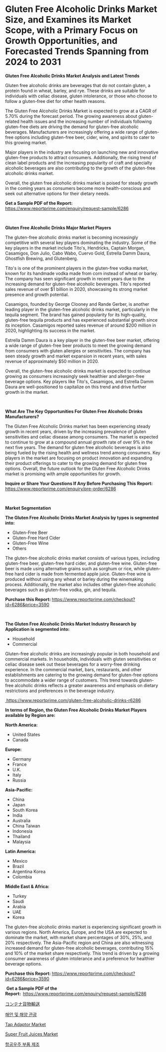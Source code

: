 <p><h1>Gluten Free Alcoholic Drinks Market Size, and Examines its Market Scope, with a Primary Focus on Growth Opportunities, and Forecasted Trends Spanning from 2024 to 2031</h1></p><p><strong>Gluten Free Alcoholic Drinks Market Analysis and Latest Trends</strong></p>
<p><p>Gluten free alcoholic drinks are beverages that do not contain gluten, a protein found in wheat, barley, and rye. These drinks are suitable for individuals with celiac disease, gluten intolerance, or those who choose to follow a gluten-free diet for other health reasons.</p><p>The Gluten Free Alcoholic Drinks Market is expected to grow at a CAGR of 5.70% during the forecast period. The growing awareness about gluten-related health issues and the increasing number of individuals following gluten-free diets are driving the demand for gluten-free alcoholic beverages. Manufacturers are increasingly offering a wide range of gluten-free options including gluten-free beer, cider, wine, and spirits to cater to this growing market.</p><p>Major players in the industry are focusing on launching new and innovative gluten-free products to attract consumers. Additionally, the rising trend of clean label products and the increasing popularity of craft and specialty alcoholic beverages are also contributing to the growth of the gluten-free alcoholic drinks market.</p><p>Overall, the gluten free alcoholic drinks market is poised for steady growth in the coming years as consumers become more health-conscious and seek out alternative options for their dietary needs.</p></p>
<p><strong>Get a Sample PDF of the Report:&nbsp;</strong> <a href="https://www.reportprime.com/enquiry/request-sample/6286">https://www.reportprime.com/enquiry/request-sample/6286</a></p>
<p>&nbsp;</p>
<p><strong>Gluten Free Alcoholic Drinks Major Market Players</strong></p>
<p><p>The gluten-free alcoholic drinks market is becoming increasingly competitive with several key players dominating the industry. Some of the key players in the market include Tito's, Hendricks, Captain Morgan, Casamigos, Don Julio, Cabo Wabo, Cuervo Gold, Estrella Damm Daura, Ghostfish Brewing, and Glutenberg.</p><p>Tito's is one of the prominent players in the gluten-free vodka market, known for its handmade vodka made from corn instead of wheat or barley. The company has seen significant growth in recent years due to the increasing demand for gluten-free alcoholic beverages. Tito's reported sales revenue of over $1 billion in 2020, showcasing its strong market presence and growth potential.</p><p>Casamigos, founded by George Clooney and Rande Gerber, is another leading player in the gluten-free alcoholic drinks market, particularly in the tequila segment. The brand has gained popularity for its high-quality, gluten-free tequila products and has experienced substantial growth since its inception. Casamigos reported sales revenue of around $200 million in 2020, highlighting its success in the market.</p><p>Estrella Damm Daura is a key player in the gluten-free beer market, offering a wide range of gluten-free beer products to meet the growing demand from consumers with gluten allergies or sensitivities. The company has seen steady growth and market expansion in recent years, with sales revenue of approximately $50 million in 2020.</p><p>Overall, the gluten-free alcoholic drinks market is expected to continue growing as consumers increasingly seek healthier and allergen-free beverage options. Key players like Tito's, Casamigos, and Estrella Damm Daura are well-positioned to capitalize on this trend and drive further growth in the market.</p></p>
<p>&nbsp;</p>
<p><strong>What Are The Key Opportunities For Gluten Free Alcoholic Drinks Manufacturers?</strong></p>
<p><p>The Gluten Free Alcoholic Drinks market has been experiencing steady growth in recent years, driven by the increasing prevalence of gluten sensitivities and celiac disease among consumers. The market is expected to continue to grow at a compound annual growth rate of over 9% in the next five years. The demand for gluten free alcoholic beverages is also being fueled by the rising health and wellness trend among consumers. Key players in the market are focusing on product innovation and expanding their product offerings to cater to the growing demand for gluten free options. Overall, the future outlook for the Gluten Free Alcoholic Drinks market is promising with ample opportunities for growth.</p></p>
<p><strong>Inquire or Share Your Questions If Any Before Purchasing This Report:</strong> <a href="https://www.reportprime.com/enquiry/pre-order/6286">https://www.reportprime.com/enquiry/pre-order/6286</a></p>
<p>&nbsp;</p>
<p><strong>Market Segmentation</strong></p>
<p><strong>The Gluten Free Alcoholic Drinks Market Analysis by types is segmented into:</strong></p>
<p><ul><li>Gluten-Free Beer</li><li>Gluten-Free Hard Cider</li><li>Gluten-Free Wine</li><li>Others</li></ul></p>
<p><p>The gluten-free alcoholic drinks market consists of various types, including gluten-free beer, gluten-free hard cider, and gluten-free wine. Gluten-free beer is made using alternative grains such as sorghum or rice, while gluten-free hard cider is made from fermented apple juice. Gluten-free wine is produced without using any wheat or barley during the winemaking process. Additionally, the market also includes other gluten-free alcoholic beverages such as gluten-free vodka, gin, and tequila.</p></p>
<p><strong>Purchase this Report:&nbsp;</strong><a href="https://www.reportprime.com/checkout?id=6286&price=3590">https://www.reportprime.com/checkout?id=6286&price=3590</a></p>
<p>&nbsp;</p>
<p><strong>The Gluten Free Alcoholic Drinks Market Industry Research by Application is segmented into:</strong></p>
<p><ul><li>Household</li><li>Commercial</li></ul></p>
<p><p>Gluten-free alcoholic drinks are increasingly popular in both household and commercial markets. In households, individuals with gluten sensitivities or celiac disease seek out these beverages for a worry-free drinking experience. In the commercial market, bars, restaurants, and other establishments are catering to the growing demand for gluten-free options to accommodate a wider range of customers. This trend towards gluten-free alcoholic drinks reflects a greater awareness and emphasis on dietary restrictions and preferences in the beverage industry.</p></p>
<p><a href="https://www.reportprime.com/gluten-free-alcoholic-drinks-r6286">&nbsp;https://www.reportprime.com/gluten-free-alcoholic-drinks-r6286</a></p>
<p><strong>In terms of Region, the Gluten Free Alcoholic Drinks Market Players available by Region are:</strong></p>
<p>
    <p> <strong> North America: </strong>
        <ul>
            <li>United States</li>
            <li>Canada</li>
        </ul>
        </p> 
    <p> <strong> Europe: </strong>
        <ul>
            <li>Germany</li>
            <li>France</li>
            <li>U.K.</li>
            <li>Italy</li>
            <li>Russia</li>
        </ul>
        </p> 
    <p> <strong> Asia-Pacific: </strong>
        <ul>
            <li>China</li>
            <li>Japan</li>
            <li>South Korea</li>
            <li>India</li>
            <li>Australia</li>
            <li>China Taiwan</li>
            <li>Indonesia</li>
            <li>Thailand</li>
            <li>Malaysia</li>
        </ul>
        </p> 
    <p> <strong> Latin America: </strong>
        <ul>
            <li>Mexico</li>
            <li>Brazil</li>
            <li>Argentina Korea</li>
            <li>Colombia</li>
        </ul>
        </p> 
    <p> <strong> Middle East & Africa: </strong>
        <ul>
            <li>Turkey</li>
            <li>Saudi</li>
            <li>Arabia</li>
            <li>UAE</li>
            <li>Korea</li>
        </ul>
    </p>
    </p>
<p><p>The gluten-free alcoholic drinks market is experiencing significant growth in various regions. North America, Europe, and the USA are expected to dominate the market, with market share percentages of 30%, 25%, and 20% respectively. The Asia-Pacific region and China are also witnessing increased demand for gluten-free alcoholic beverages, contributing 15% and 10% of the market share respectively. This trend is driven by a growing consumer awareness of gluten intolerance and a preference for healthier beverage options.</p></p>
<p><strong>Purchase this Report: </strong><a href="https://www.reportprime.com/checkout?id=6286&price=3590">https://www.reportprime.com/checkout?id=6286&price=3590</a></p>
<p>&nbsp;<strong>Get a Sample PDF of the Report:&nbsp;&nbsp;</strong><a href="https://www.reportprime.com/enquiry/request-sample/6286">https://www.reportprime.com/enquiry/request-sample/6286</a></p>
<p><strong></strong></p>
<p><p><a href="https://github.com/bucuel854722/Market-Research-Report-List-2/blob/main/931857174981.md">コンテナ貨物輸送</a></p><p><a href="https://github.com/TimmyMann6767/Market-Research-Report-List-1/blob/main/786175671453.md">해안 및 해양 관광</a></p><p><a href="https://issuu.com/reportprime-2/docs/tap-adaptor-market-size-2030.pptx">Tap Adaptor Market</a></p><p><a href="https://github.com/fiixsa/Market-Research-Report-List-2/blob/main/super-fruit-juices-market.md">Super Fruit Juices Market</a></p><p><a href="https://github.com/khytkeqagplkzqvh/Market-Research-Report-List-2/blob/main/299951471452.md">항공우주 부품 제조</a></p></p>